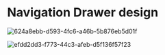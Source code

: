 # Navigation Drawer design

![624a8ebb-d593-4fc6-a46b-5b876eb5d01f](https://user-images.githubusercontent.com/27670207/44986315-99c1ed80-af83-11e8-8ce4-d27efa8481dd.jpg)

![efdd2dd3-f773-44c3-afeb-d5f136f57f23](https://user-images.githubusercontent.com/27670207/44986322-a1819200-af83-11e8-80ce-4af7502b45bb.jpg)
